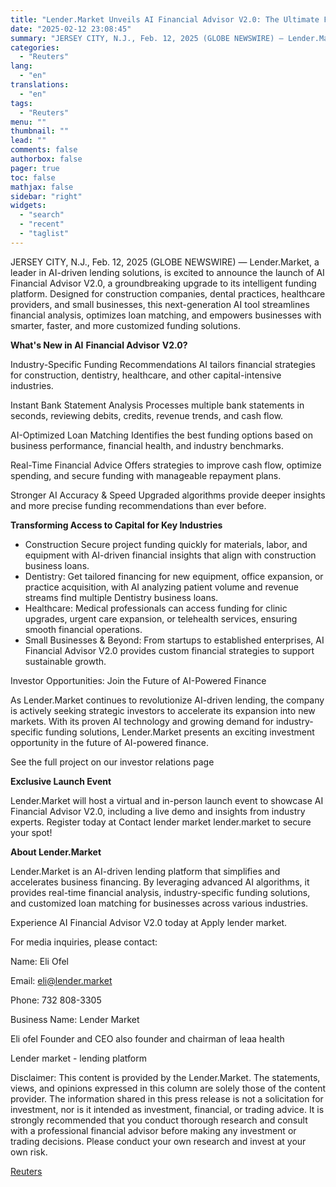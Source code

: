 ```yaml
---
title: "Lender.Market Unveils AI Financial Advisor V2.0: The Ultimate Funding Solution for Construction, Dentistry, Healthcare, and More"
date: "2025-02-12 23:08:45"
summary: "JERSEY CITY, N.J., Feb. 12, 2025 (GLOBE NEWSWIRE) — Lender.Market, a leader in AI-driven lending solutions, is excited to announce the launch of AI Financial Advisor V2.0, a groundbreaking upgrade to its intelligent funding platform. Designed for construction companies, dental practices, healthcare providers, and small businesses, this next-generation AI tool..."
categories:
  - "Reuters"
lang:
  - "en"
translations:
  - "en"
tags:
  - "Reuters"
menu: ""
thumbnail: ""
lead: ""
comments: false
authorbox: false
pager: true
toc: false
mathjax: false
sidebar: "right"
widgets:
  - "search"
  - "recent"
  - "taglist"
---
```


JERSEY CITY, N.J., Feb. 12, 2025 (GLOBE NEWSWIRE) — Lender.Market, a leader in AI-driven lending solutions, is excited to announce the launch of AI Financial Advisor V2.0, a groundbreaking upgrade to its intelligent funding platform. Designed for construction companies, dental practices, healthcare providers, and small businesses, this next-generation AI tool streamlines financial analysis, optimizes loan matching, and empowers businesses with smarter, faster, and more customized funding solutions.

**What's New in AI** **Financial Advisor** **V2.0?**

Industry-Specific Funding Recommendations AI tailors financial strategies for construction, dentistry, healthcare, and other capital-intensive industries.

Instant Bank Statement Analysis Processes multiple bank statements in seconds, reviewing debits, credits, revenue trends, and cash flow.

AI-Optimized Loan Matching Identifies the best funding options based on business performance, financial health, and industry benchmarks.

Real-Time Financial Advice Offers strategies to improve cash flow, optimize spending, and secure funding with manageable repayment plans.

Stronger AI Accuracy & Speed Upgraded algorithms provide deeper insights and more precise funding recommendations than ever before.

**Transforming Access to Capital for Key Industries**

* Construction Secure project funding quickly for materials, labor, and equipment with AI-driven financial insights that align with construction business loans.
* Dentistry: Get tailored financing for new equipment, office expansion, or practice acquisition, with AI analyzing patient volume and revenue streams find multiple Dentistry business loans.
* Healthcare: Medical professionals can access funding for clinic upgrades, urgent care expansion, or telehealth services, ensuring smooth financial operations.
* Small Businesses & Beyond: From startups to established enterprises, AI Financial Advisor V2.0 provides custom financial strategies to support sustainable growth.

Investor Opportunities: Join the Future of AI-Powered Finance

As Lender.Market continues to revolutionize AI-driven lending, the company is actively seeking strategic investors to accelerate its expansion into new markets. With its proven AI technology and growing demand for industry-specific funding solutions, Lender.Market presents an exciting investment opportunity in the future of AI-powered finance.

See the full project on our investor relations page

**Exclusive Launch Event**

Lender.Market will host a virtual and in-person launch event to showcase AI Financial Advisor V2.0, including a live demo and insights from industry experts. Register today at Contact lender market lender.market to secure your spot!

**About Lender.Market**

Lender.Market is an AI-driven lending platform that simplifies and accelerates business financing. By leveraging advanced AI algorithms, it provides real-time financial analysis, industry-specific funding solutions, and customized loan matching for businesses across various industries.

Experience AI Financial Advisor V2.0 today at Apply lender market.

For media inquiries, please contact:

Name: Eli Ofel

Email: eli@lender.market

Phone: 732 808-3305

Business Name: Lender Market

Eli ofel Founder and CEO also founder and chairman of leaa health

Lender market - lending platform

Disclaimer: This content is provided by the Lender.Market. The statements, views, and opinions expressed in this column are solely those of the content provider. The information shared in this press release is not a solicitation for investment, nor is it intended as investment, financial, or trading advice. It is strongly recommended that you conduct thorough research and consult with a professional financial advisor before making any investment or trading decisions. Please conduct your own research and invest at your own risk.

[Reuters](https://www.tradingview.com/news/reuters.com,2025-02-12:newsml_GNXbQXRhw:0-lender-market-unveils-ai-financial-advisor-v2-0-the-ultimate-funding-solution-for-construction-dentistry-healthcare-and-more/)
